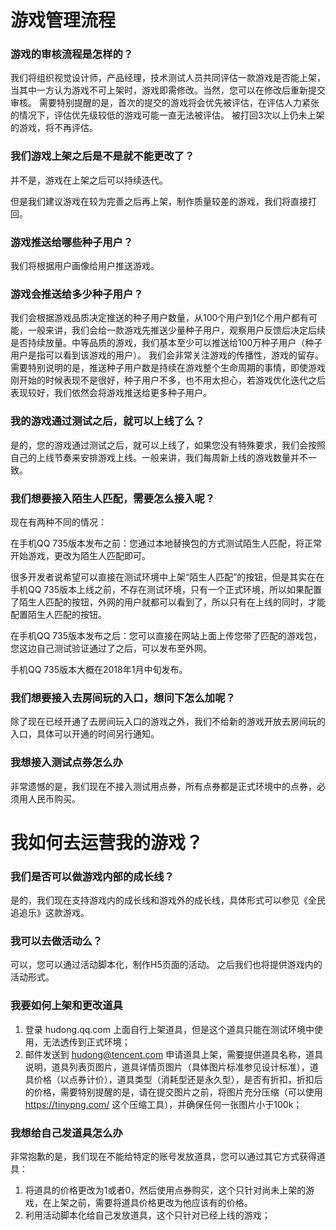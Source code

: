 # 游戏管理流程

### 游戏的审核流程是怎样的？
我们将组织视觉设计师，产品经理，技术测试人员共同评估一款游戏是否能上架，当其中一方认为游戏不可上架时，游戏即需修改。当然，您可以在修改后重新提交审核。
需要特别提醒的是，首次的提交的游戏将会优先被评估，在评估人力紧张的情况下，评估优先级较低的游戏可能一直无法被评估。
被打回3次以上仍未上架的游戏，将不再评估。

### 我们游戏上架之后是不是就不能更改了？
并不是，游戏在上架之后可以持续迭代。

但是我们建议游戏在较为完善之后再上架，制作质量较差的游戏，我们将直接打回。

### 游戏推送给哪些种子用户？
我们将根据用户画像给用户推送游戏。

### 游戏会推送给多少种子用户？
我们会根据游戏品质决定推送的种子用户数量，从100个用户到1亿个用户都有可能，一般来讲，我们会给一款游戏先推送少量种子用户，观察用户反馈后决定后续是否持续放量。中等品质的游戏，我们基本至少可以推送给100万种子用户（种子用户是指可以看到该游戏的用户）。
我们会非常关注游戏的传播性，游戏的留存。
需要特别说明的是，推送种子用户数是持续在游戏整个生命周期的事情，即使游戏刚开始的时候表现不是很好，种子用户不多，也不用太担心，若游戏优化迭代之后表现较好，我们依然会将游戏推送给更多种子用户。

### 我的游戏通过测试之后，就可以上线了么？
是的，您的游戏通过测试之后，就可以上线了，如果您没有特殊要求，我们会按照自己的上线节奏来安排游戏上线。一般来讲，我们每周新上线的游戏数量并不一致。

### 我们想要接入陌生人匹配，需要怎么接入呢？
现在有两种不同的情况：

在手机QQ 735版本发布之前：您通过本地替换包的方式测试陌生人匹配，将正常开始游戏，更改为陌生人匹配即可。

很多开发者说希望可以直接在测试环境中上架“陌生人匹配”的按钮，但是其实在在手机QQ 735版本上线之前，不存在测试环境，只有一个正式环境，所以如果配置了陌生人匹配的按钮，外网的用户就都可以看到了，所以只有在上线的同时，才能配置陌生人匹配的按钮。

在手机QQ 735版本发布之后：您可以直接在网站上面上传您带了匹配的游戏包，您这边自己测试验证通过了之后，可以发布至外网。

手机QQ 735版本大概在2018年1月中旬发布。

### 我们想要接入去房间玩的入口，想问下怎么加呢？
除了现在已经开通了去房间玩入口的游戏之外，我们不给新的游戏开放去房间玩的入口，具体可以开通的时间另行通知。

### 我想接入测试点券怎么办
非常遗憾的是，我们现在不接入测试用点券，所有点券都是正式环境中的点券，必须用人民币购买。

# 我如何去运营我的游戏？

### 我们是否可以做游戏内部的成长线？
是的，我们现在支持游戏内的成长线和游戏外的成长线，具体形式可以参见《全民追追乐》这款游戏。


### 我可以去做活动么？
可以，您可以通过活动脚本化，制作H5页面的活动。
之后我们也将提供游戏内的活动形式。

### 我要如何上架和更改道具

1. 登录 hudong.qq.com 上面自行上架道具，但是这个道具只能在测试环境中使用，无法透传到正式环境；
2. 邮件发送到 hudong@tencent.com 申请道具上架，需要提供道具名称，道具说明，道具列表页图片，道具详情页图片（具体图片标准参见设计标准），道具价格（以点券计价），道具类型（消耗型还是永久型），是否有折扣，折扣后的价格，需要特别提醒的是，请在提交图片之前，将图片充分压缩（可以使用 https://tinypng.com/ 这个压缩工具），并确保任何一张图片小于100k；

### 我想给自己发道具怎么办
非常抱歉的是，我们现在不能给特定的账号发放道具，您可以通过其它方式获得道具：

1. 将道具的价格更改为1或者0，然后使用点券购买，这个只针对尚未上架的游戏，在上架之前，需要将道具价格更改为他应该有的价格。
2. 利用活动脚本化给自己发放道具，这个只针对已经上线的游戏；


